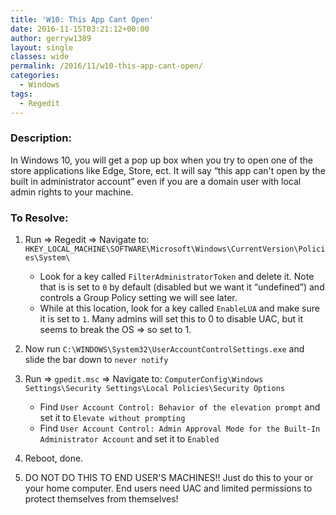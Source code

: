 ```yaml
---
title: 'W10: This App Cant Open'
date: 2016-11-15T03:21:12+00:00
author: gerryw1389
layout: single
classes: wide
permalink: /2016/11/w10-this-app-cant-open/
categories:
  - Windows
tags:
  - Regedit
---
```

<!--more-->

### Description:

In Windows 10, you will get a pop up box when you try to open one of the store applications like Edge, Store, ect. It will say &#8220;this app can't open by the built in administrator account&#8221; even if you are a domain user with local admin rights to your machine.

### To Resolve:

1. Run => Regedit => Navigate to: `HKEY_LOCAL_MACHINE\SOFTWARE\Microsoft\Windows\CurrentVersion\Policies\System\`

   - Look for a key called `FilterAdministratorToken` and delete it. Note that is is set to `0` by default (disabled but we want it &#8220;undefined&#8221;) and controls a Group Policy setting we will see later.
   - While at this location, look for a key called `EnableLUA` and make sure it is set to `1`. Many admins will set this to 0 to disable UAC, but it seems to break the OS => so set to 1.

3. Now run `C:\WINDOWS\System32\UserAccountControlSettings.exe` and slide the bar down to `never notify`

4. Run => `gpedit.msc` => Navigate to: `ComputerConfig\Windows Settings\Security Settings\Local Policies\Security Options`

   - Find `User Account Control: Behavior of the elevation prompt` and set it to `Elevate without prompting`
   - Find `User Account Control: Admin Approval Mode for the Built-In Administrator Account` and set it to `Enabled`

5. Reboot, done.

6. DO NOT DO THIS TO END USER'S MACHINES!! Just do this to your or your home computer. End users need UAC and limited permissions to protect themselves from themselves!